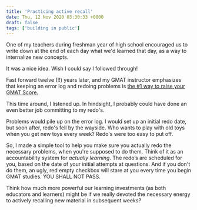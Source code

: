 ```yaml
---
title: 'Practicing active recall'
date: Thu, 12 Nov 2020 03:30:33 +0000
draft: false
tags: ['building in public']
---
```


One of my teachers during freshman year of high school encouraged us to write down at the end of each day what we'd learned that day, as a way to internalize new concepts.

It was a nice idea. Wish I could say I followed through!

Fast forward twelve (!!) years later, and my GMAT instructor emphasizes that keeping an error log and redoing problems is [the #1 way to raise your GMAT Score.](https://www.manhattanprep.com/gmat/blog/error-log-the-1-way-to-raise-your-gmat-score/)

This time around, I listened up. In hindsight, I probably could have done an even better job committing to my redo's.

Problems would pile up on the error log. I would set up an initial redo date, but soon after, redo's fell by the wayside. Who wants to play with old toys when you get new toys every week? Redo's were too easy to put off.

So, I made a simple tool to help you make sure you actually redo the necessary problems, when you're supposed to do them. Think of it as an accountability system for _actually learning_. The redo’s are scheduled for you, based on the date of your initial attempts at questions. And if you don't do them, an ugly, red empty checkbox will stare at you every time you begin GMAT studies. YOU SHALL NOT PASS.

Think how much more powerful our learning investments (as both educators and learners) might be if we really devoted the necessary energy to actively recalling new material in subsequent weeks?
